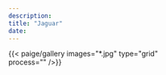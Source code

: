 ```yaml
---
description: 
title: "Jaguar"
date: 
---
```



{{< paige/gallery
     images="*.jpg" 
     type="grid"  
     process=""
     />}}
